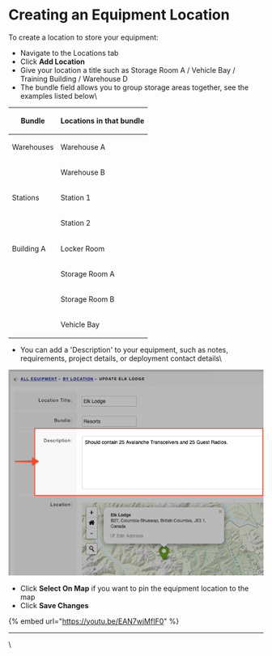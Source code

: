 # Creating an Equipment Location

To create a location to store your equipment:

* Navigate to the Locations tab
* Click **Add Location**
* Give your location a title such as Storage Room A / Vehicle Bay / Training Building / Warehouse D
* The bundle field allows you to group storage areas together, see the examples listed below\


| <p> <strong>Bundle</strong><br></p> | <p> <strong>Locations in that bundle</strong><br></p> |
| ----------------------------------- | ----------------------------------------------------- |
| <p> Warehouses<br></p>              | <p> Warehouse A<br></p>                               |
|                                     | <p> Warehouse B<br></p>                               |
| <p> Stations<br></p>                | <p> Station 1<br></p>                                 |
|                                     | <p> Station 2<br></p>                                 |
| <p> Building A<br></p>              | <p> Locker Room<br></p>                               |
|                                     | <p> Storage Room A<br></p>                            |
|                                     | <p> Storage Room B <br></p>                           |
|                                     | <p> Vehicle Bay<br></p>                               |

* You can add a 'Description' to your equipment, such as notes, requirements, project details, or deployment contact details\


![](<../../.gitbook/assets/creating an equipment location.png>)

* Click **Select On Map** if you want to pin the equipment location to the map
* Click **Save Changes**

{% embed url="https://youtu.be/EAN7wjMfIF0" %}

****

\
